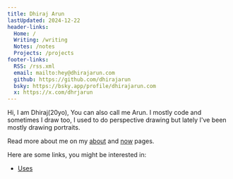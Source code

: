 ```yaml
---
title: Dhiraj Arun
lastUpdated: 2024-12-22
header-links:
  Home: /
  Writing: /writing
  Notes: /notes
  Projects: /projects
footer-links:
  RSS: /rss.xml
  email: mailto:hey@dhirajarun.com
  github: https://github.com/dhirajarun
  bsky: https://bsky.app/profile/dhirajarun.com
  x: https://x.com/dhrjarun
---
```


Hi, I am Dhiraj(20yo), You can also call me Arun. I mostly code and sometimes I draw too, I used to do perspective drawing but lately I've been mostly drawing portraits.

Read more about me on my [about](./about) and [now](./now) pages.

Here are some links, you might be interested in:
- [Uses](./uses)
